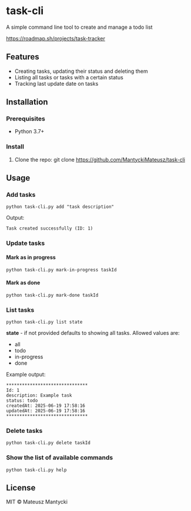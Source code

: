 # task-cli
A simple command line tool to create and manage a todo list

https://roadmap.sh/projects/task-tracker

## Features
- Creating tasks, updating their status and deleting them
- Listing all tasks or tasks with a certain status
- Tracking last update date on tasks

## Installation
### Prerequisites
- Python 3.7+

### Install
1. Clone the repo:
git clone https://github.com/MantyckiMateusz/task-cli

## Usage
### Add tasks
```
python task-cli.py add "task description"
```
Output:
```
Task created successfully (ID: 1)
```

### Update tasks

#### Mark as in progress
```
python task-cli.py mark-in-progress taskId
```
#### Mark as done
```
python task-cli.py mark-done taskId
```

### List tasks
```
python task-cli.py list state
```

**state** - if not provided defaults to showing all tasks. Allowed values are:
- all
- todo
- in-progress
- done

Example output:
```
*******************************
Id: 1
description: Example task
status: todo
createdAt: 2025-06-19 17:58:16
updatedAt: 2025-06-19 17:58:16
*******************************
```

### Delete tasks

```
python task-cli.py delete taskId
```

### Show the list of available commands

```
python task-cli.py help
```

## License
MIT © Mateusz Mantycki